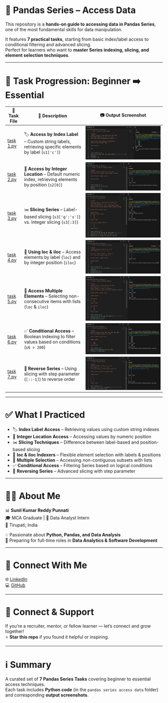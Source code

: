 # 🐼 Pandas Series – Access Data  

This repository is a **hands-on guide to accessing data in Pandas Series**, one of the most fundamental skills for data manipulation.  

It features **7 practical tasks**, starting from basic index/label access to conditional filtering and advanced slicing.  
Perfect for learners who want to **master Series indexing, slicing, and element selection techniques**.  

---

# 📂 Task Progression: Beginner ➡️ Essential  

| 🧪 Task File | 📄 Description | 📷 Output Screenshot |
|-------------|----------------|----------------------|
| [task 1.py](pandas%20series%20access%20data/task%201.py) | 🏷️ **Access by Index Label** – Custom string labels, retrieving specific elements by label (`s1['c']`) | ![Task 1.png](task%201.png) |
| [task 2.py](pandas%20series%20access%20data/task%202.py) | 🔢 **Access by Integer Location** – Default numeric index, retrieving elements by position (`s2[0]`) | ![Task 2.png](task%202.png) |
| [task 3.py](pandas%20series%20access%20data/task%203.py) | ✂️ **Slicing Series** – Label-based slicing (`s3['q':'s']`) vs. Integer slicing (`s3[:3]`) | ![Task 3.png](task%203.png) |
| [task 4.py](pandas%20series%20access%20data/task%204.py) | 📌 **Using loc & iloc** – Access elements by label (`loc`) and by integer position (`iloc`) | ![Task 4.png](task%204.png) |
| [task 5.py](pandas%20series%20access%20data/task%205.py) | 🎯 **Access Multiple Elements** – Selecting non-consecutive items with lists (`loc` & `iloc`) | ![Task 5.png](task%205.png) |
| [task 6.py](pandas%20series%20access%20data/task%206.py) | ✅ **Conditional Access** – Boolean indexing to filter values based on conditions (`s6 > 200`) | ![Task 6.png](task%206.png) |
| [task 7.py](pandas%20series%20access%20data/task%207.py) | 🔄 **Reverse Series** – Using slicing with step parameter (`[::-1]`) to reverse order | ![Task 7.png](task%207.png) |

---

# ✅ What I Practiced  

- 🏷️ **Index Label Access** – Retrieving values using custom string indexes  
- 🔢 **Integer Location Access** – Accessing values by numeric position  
- ✂️ **Slicing Techniques** – Difference between label-based and position-based slicing  
- 📌 **loc & iloc Indexers** – Flexible element selection with labels & positions  
- 🎯 **Multiple Selection** – Accessing non-contiguous subsets with lists  
- ✅ **Conditional Access** – Filtering Series based on logical conditions  
- 🔄 **Reversing Series** – Advanced slicing with step parameter  

---

# 👨‍💻 About Me  

📊 **Sunil Kumar Reddy Punnati**  
🎓 MCA Graduate | 💼 Data Analyst Intern  
📍 Tirupati, India  

💡 Passionate about **Python, Pandas, and Data Analysis**  
🚀 Preparing for full-time roles in **Data Analytics & Software Development**  

---

# 🔗 Connect With Me  

🌐 [LinkedIn](https://www.linkedin.com/in/sunil-kumar-reddy-punnati-a0a279308/)  
💻 [GitHub](https://github.com/sunilkumarreddypunnati)  

---

# 🙌 Connect & Support  

If you’re a recruiter, mentor, or fellow learner — let’s connect and grow together!  
⭐ **Star this repo** if you found it helpful or inspiring.  

---

# ℹ️ Summary  

A curated set of **7 Pandas Series Tasks** covering beginner to essential access techniques.  
Each task includes **Python code** (in the `pandas series access data` folder) and corresponding **output screenshots**.
